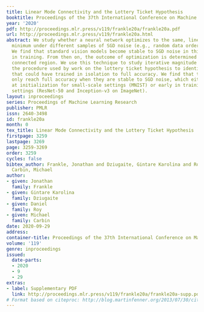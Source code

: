 ```yaml
---
title: Linear Mode Connectivity and the Lottery Ticket Hypothesis
booktitle: Proceedings of the 37th International Conference on Machine Learning
year: '2020'
pdf: http://proceedings.mlr.press/v119/frankle20a/frankle20a.pdf
url: http://proceedings.mlr.press/v119/frankle20a.html
abstract: We study whether a neural network optimizes to the same, linearly connected
  minimum under different samples of SGD noise (e.g., random data order and augmentation).
  We find that standard vision models become stable to SGD noise in this way early
  in training. From then on, the outcome of optimization is determined to a linearly
  connected region. We use this technique to study iterative magnitude pruning (IMP),
  the procedure used by work on the lottery ticket hypothesis to identify subnetworks
  that could have trained in isolation to full accuracy. We find that these subnetworks
  only reach full accuracy when they are stable to SGD noise, which either occurs
  at initialization for small-scale settings (MNIST) or early in training for large-scale
  settings (ResNet-50 and Inception-v3 on ImageNet).
layout: inproceedings
series: Proceedings of Machine Learning Research
publisher: PMLR
issn: 2640-3498
id: frankle20a
month: 0
tex_title: Linear Mode Connectivity and the Lottery Ticket Hypothesis
firstpage: 3259
lastpage: 3269
page: 3259-3269
order: 3259
cycles: false
bibtex_author: Frankle, Jonathan and Dziugaite, Gintare Karolina and Roy, Daniel and
  Carbin, Michael
author:
- given: Jonathan
  family: Frankle
- given: Gintare Karolina
  family: Dziugaite
- given: Daniel
  family: Roy
- given: Michael
  family: Carbin
date: 2020-09-29
address: 
container-title: Proceedings of the 37th International Conference on Machine Learning
volume: '119'
genre: inproceedings
issued:
  date-parts:
  - 2020
  - 9
  - 29
extras:
- label: Supplementary PDF
  link: http://proceedings.mlr.press/v119/frankle20a/frankle20a-supp.pdf
# Format based on citeproc: http://blog.martinfenner.org/2013/07/30/citeproc-yaml-for-bibliographies/
---
```

